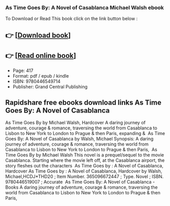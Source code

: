 ### As Time Goes By: A Novel of Casablanca Michael Walsh ebook

To Download or Read This book click on the link button below :

## 👉  [**[Download book](http://filesbooks.info/download.php?group=book&from=github.com&id=718246&lnk=1064 "Download book")**]

## 👉  [**[Read online book](http://filesbooks.info/download.php?group=book&from=github.com&id=718246&lnk=1064 "Read online book")**]


* Page: 417
* Format: pdf / epub / kindle
* ISBN: 9780446549714
* Publisher: Grand Central Publishing



## Rapidshare free ebooks download links As Time Goes By: A Novel of Casablanca



 As Time Goes By by Michael Walsh, Hardcover A daring journey of adventure, courage &amp; romance, traversing the world from Casablanca to Lisbon to New York to London to Prague &amp; then Paris, expanding &amp; 
 As Time Goes By: A Novel of Casablanca by Walsh, Michael Synopsis: A daring journey of adventure, courage &amp; romance, traversing the world from Casablanca to Lisbon to New York to London to Prague &amp; then Paris, 
 As Time Goes By by Michael Walsh This novel is a prequel/sequel to the movie Casablanca. Starting where the movie left off, at the Casablanca airport, the story fleshes out the characters 
 As Time Goes by : A Novel of Casablanca, Hardcover As Time Goes by : A Novel of Casablanca, Hardcover by Walsh, Michael,HCDJ*THD20 ; Item Number. 365096672447 ; Type. Novel ; ISBN. 9780446519007 ; Accurate 
 As Time Goes By: A Novel of Casablanca - Books A daring journey of adventure, courage &amp; romance, traversing the world from Casablanca to Lisbon to New York to London to Prague &amp; then Paris, 





